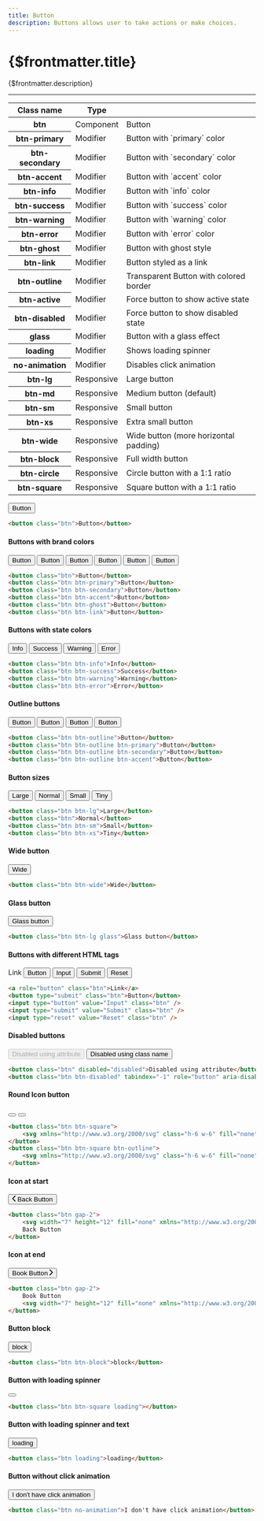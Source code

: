 ```yaml
---
title: Button
description: Buttons allows user to take actions or make choices.
---
```


# {$frontmatter.title}

{$frontmatter.description}

<hr class="border-gray-divider mt-10">

<div class="not-prose mt-6 mb-10 overflow-x-auto">
    <table class="table-compact table w-full">
        <thead>
            <tr>
                <th class="flex items-center gap-2 normal-case">
                    <span>Class name</span>
                </th>
                <th class="normal-case">Type</th>
                <th></th>
            </tr>
        </thead>
        <tbody>
            <tr>
                <th class="font-normal">
                    <span class="font-mono lowercase">btn</span>
                </th>
                <td>
                    <span class="badge badge-sm badge-ghost w-20">Component</span>
                </td>
                <td>Button</td>
            </tr>
            <tr>
                <th class="font-normal">
                    <span class="font-mono lowercase">btn-primary</span>
                </th>
                <td>
                    <div class="tooltip tooltip-right cursor-help" data-tip="Changes the style of a component">
                        <span class="badge badge-sm badge-outline w-20">Modifier</span>
                    </div>
                </td>
                <td>Button with `primary` color</td>
            </tr>
            <tr>
                <th class="font-normal">
                    <span class="font-mono lowercase">btn-secondary</span>
                </th>
                <td>
                    <div class="tooltip tooltip-right cursor-help" data-tip="Changes the style of a component">
                        <span class="badge badge-sm badge-outline w-20">Modifier</span>
                    </div>
                </td>
                <td>Button with `secondary` color</td>
            </tr>
            <tr>
                <th class="font-normal">
                    <span class="font-mono lowercase">btn-accent</span>
                </th>
                <td>
                    <div class="tooltip tooltip-right cursor-help" data-tip="Changes the style of a component">
                        <span class="badge badge-sm badge-outline w-20">Modifier</span>
                    </div>
                </td>
                <td>Button with `accent` color</td>
            </tr>
            <tr>
                <th class="font-normal">
                    <span class="font-mono lowercase">btn-info</span>
                </th>
                <td>
                    <div class="tooltip tooltip-right cursor-help" data-tip="Changes the style of a component">
                        <span class="badge badge-sm badge-outline w-20">Modifier</span>
                    </div>
                </td>
                <td>Button with `info` color</td>
            </tr>
            <tr>
                <th class="font-normal">
                    <span class="font-mono lowercase">btn-success</span>
                </th>
                <td>
                    <div class="tooltip tooltip-right cursor-help" data-tip="Changes the style of a component">
                        <span class="badge badge-sm badge-outline w-20">Modifier</span>
                    </div>
                </td>
                <td>Button with `success` color</td>
            </tr>
            <tr>
                <th class="font-normal">
                    <span class="font-mono lowercase">btn-warning</span>
                </th>
                <td>
                    <div class="tooltip tooltip-right cursor-help" data-tip="Changes the style of a component">
                        <span class="badge badge-sm badge-outline w-20">Modifier</span>
                    </div>
                </td>
                <td>Button with `warning` color</td>
            </tr>
            <tr>
                <th class="font-normal">
                    <span class="font-mono lowercase">btn-error</span>
                </th>
                <td>
                    <div class="tooltip tooltip-right cursor-help" data-tip="Changes the style of a component">
                        <span class="badge badge-sm badge-outline w-20">Modifier</span>
                    </div>
                </td>
                <td>Button with `error` color</td>
            </tr>
            <tr>
                <th class="font-normal">
                    <span class="font-mono lowercase">btn-ghost</span>
                </th>
                <td>
                    <div class="tooltip tooltip-right cursor-help" data-tip="Changes the style of a component">
                        <span class="badge badge-sm badge-outline w-20">Modifier</span>
                    </div>
                </td>
                <td>Button with ghost style</td>
            </tr>
            <tr>
                <th class="font-normal">
                    <span class="font-mono lowercase">btn-link</span>
                </th>
                <td>
                    <div class="tooltip tooltip-right cursor-help" data-tip="Changes the style of a component">
                        <span class="badge badge-sm badge-outline w-20">Modifier</span>
                    </div>
                </td>
                <td>Button styled as a link</td>
            </tr>
            <tr>
                <th class="font-normal">
                    <span class="font-mono lowercase">btn-outline</span>
                </th>
                <td>
                    <div class="tooltip tooltip-right cursor-help" data-tip="Changes the style of a component">
                        <span class="badge badge-sm badge-outline w-20">Modifier</span>
                    </div>
                </td>
                <td>Transparent Button with colored border</td>
            </tr>
            <tr>
                <th class="font-normal">
                    <span class="font-mono lowercase">btn-active</span>
                </th>
                <td>
                    <div class="tooltip tooltip-right cursor-help" data-tip="Changes the style of a component">
                        <span class="badge badge-sm badge-outline w-20">Modifier</span>
                    </div>
                </td>
                <td>Force button to show active state</td>
            </tr>
            <tr>
                <th class="font-normal">
                    <span class="font-mono lowercase">btn-disabled</span>
                </th>
                <td>
                    <div class="tooltip tooltip-right cursor-help" data-tip="Changes the style of a component">
                        <span class="badge badge-sm badge-outline w-20">Modifier</span>
                    </div>
                </td>
                <td>Force button to show disabled state</td>
            </tr>
            <tr>
                <th class="font-normal">
                    <span class="font-mono lowercase">glass</span>
                </th>
                <td>
                    <div class="tooltip tooltip-right cursor-help" data-tip="Changes the style of a component">
                        <span class="badge badge-sm badge-outline w-20">Modifier</span>
                    </div>
                </td>
                <td>Button with a glass effect</td>
            </tr>
            <tr>
                <th class="font-normal">
                    <span class="font-mono lowercase">loading</span>
                </th>
                <td>
                    <div class="tooltip tooltip-right cursor-help" data-tip="Changes the style of a component">
                        <span class="badge badge-sm badge-outline w-20">Modifier</span>
                    </div>
                </td>
                <td>Shows loading spinner</td>
            </tr>
            <tr>
                <th class="font-normal">
                    <span class="font-mono lowercase">no-animation</span>
                </th>
                <td>
                    <div class="tooltip tooltip-right cursor-help" data-tip="Changes the style of a component">
                        <span class="badge badge-sm badge-outline w-20">Modifier</span>
                    </div>
                </td>
                <td>Disables click animation</td>
            </tr>
            <tr>
                <th class="font-normal">
                    <span class="font-mono lowercase">btn-lg</span>
                </th>
                <td>
                    <div class="tooltip tooltip-right cursor-help" data-tip="Supports responsive prefixes (sm:, lg:, …)">
                        <span class="badge badge-sm badge-success w-20">Responsive</span>
                    </div>
                </td>
                <td>Large button</td>
            </tr>
            <tr>
                <th class="font-normal">
                    <span class="font-mono lowercase">btn-md</span>
                </th>
                <td>
                    <div class="tooltip tooltip-right cursor-help" data-tip="Supports responsive prefixes (sm:, lg:, …)">
                        <span class="badge badge-sm badge-success w-20">Responsive</span>
                    </div>
                </td>
                <td>Medium button (default)</td>
            </tr>
            <tr>
                <th class="font-normal">
                    <span class="font-mono lowercase">btn-sm</span>
                </th>
                <td>
                    <div class="tooltip tooltip-right cursor-help" data-tip="Supports responsive prefixes (sm:, lg:, …)">
                        <span class="badge badge-sm badge-success w-20">Responsive</span>
                    </div>
                </td>
                <td>Small button</td>
            </tr>
            <tr>
                <th class="font-normal">
                    <span class="font-mono lowercase">btn-xs</span>
                </th>
                <td>
                    <div class="tooltip tooltip-right cursor-help" data-tip="Supports responsive prefixes (sm:, lg:, …)">
                        <span class="badge badge-sm badge-success w-20">Responsive</span>
                    </div>
                </td>
                <td>Extra small button</td>
            </tr>
            <tr>
                <th class="font-normal">
                    <span class="font-mono lowercase">btn-wide</span>
                </th>
                <td>
                    <div class="tooltip tooltip-right cursor-help" data-tip="Supports responsive prefixes (sm:, lg:, …)">
                        <span class="badge badge-sm badge-success w-20">Responsive</span>
                    </div>
                </td>
                <td>Wide button (more horizontal padding)</td>
            </tr>
            <tr>
                <th class="font-normal">
                    <span class="font-mono lowercase">btn-block</span>
                </th>
                <td>
                    <div class="tooltip tooltip-right cursor-help" data-tip="Supports responsive prefixes (sm:, lg:, …)">
                        <span class="badge badge-sm badge-success w-20">Responsive</span>
                    </div>
                </td>
                <td>Full width button</td>
            </tr>
            <tr>
                <th class="font-normal">
                    <span class="font-mono lowercase">btn-circle</span>
                </th>
                <td>
                    <div class="tooltip tooltip-right cursor-help" data-tip="Supports responsive prefixes (sm:, lg:, …)">
                        <span class="badge badge-sm badge-success w-20">Responsive</span>
                    </div>
                </td>
                <td>Circle button with a 1:1 ratio</td>
            </tr>
            <tr>
                <th class="font-normal">
                    <span class="font-mono lowercase">btn-square</span>
                </th>
                <td>
                    <div class="tooltip tooltip-right cursor-help" data-tip="Supports responsive prefixes (sm:, lg:, …)">
                        <span class="badge badge-sm badge-success w-20">Responsive</span>
                    </div>
                </td>
                <td>Square button with a 1:1 ratio</td>
            </tr>
        </tbody>
    </table>
</div>

<div class="mt-4 -mb-3">
    <div class="not-prose relative bg-slate-50 rounded-xl overflow-hidden dark:bg-slate-800/25">
        <div
            class="preview-bg bg-grid-slate-100"
            style="background-position: 10px 10px;"
        ></div>
        <div class="relative rounded-xl overflow-auto">
            <div class="p-8 shadow-xl text-slate-700 max-w-full mx-auto overflow-auto leading-6 dark:bg-slate-800 dark:text-slate-400">
                <button class="btn">Button</button>
            </div>
        </div>
        <div class="absolute inset-0 pointer-events-none border border-black/5 rounded-xl dark:border-white/5"></div>
    </div>
</div>

```html
<button class="btn">Button</button>
```

<h4 class="pt-10">Buttons with brand colors</h4>

<div class="mt-4 -mb-3">
    <div class="not-prose relative bg-slate-50 rounded-xl overflow-hidden dark:bg-slate-800/25">
        <div
            class="preview-bg bg-grid-slate-100"
            style="background-position: 10px 10px;"
        ></div>
        <div class="relative rounded-xl overflow-auto">
            <div class="p-8 shadow-xl text-slate-700 max-w-full mx-auto overflow-auto leading-6 dark:bg-slate-800 dark:text-slate-400">
                <button class="btn">Button</button>
                <button class="btn btn-primary">Button</button>
                <button class="btn btn-secondary">Button</button>
                <button class="btn btn-accent">Button</button>
                <button class="btn btn-ghost">Button</button>
                <button class="btn btn-link">Button</button>
            </div>
        </div>
        <div class="absolute inset-0 pointer-events-none border border-black/5 rounded-xl dark:border-white/5"></div>
    </div>
</div>

```html
<button class="btn">Button</button>
<button class="btn btn-primary">Button</button>
<button class="btn btn-secondary">Button</button>
<button class="btn btn-accent">Button</button>
<button class="btn btn-ghost">Button</button>
<button class="btn btn-link">Button</button>
```

<h4 class="pt-10">Buttons with state colors</h4>

<div class="mt-4 -mb-3">
    <div class="not-prose relative bg-slate-50 rounded-xl overflow-hidden dark:bg-slate-800/25">
        <div
            class="preview-bg bg-grid-slate-100"
            style="background-position: 10px 10px;"
        ></div>
        <div class="relative rounded-xl overflow-auto">
            <div class="p-8 shadow-xl text-slate-700 max-w-full mx-auto overflow-auto leading-6 dark:bg-slate-800 dark:text-slate-400">
                <button class="btn btn-info">Info</button>
                <button class="btn btn-success">Success</button>
                <button class="btn btn-warning">Warning</button>
                <button class="btn btn-error">Error</button>
            </div>
        </div>
        <div class="absolute inset-0 pointer-events-none border border-black/5 rounded-xl dark:border-white/5"></div>
    </div>
</div>

```html
<button class="btn btn-info">Info</button>
<button class="btn btn-success">Success</button>
<button class="btn btn-warning">Warning</button>
<button class="btn btn-error">Error</button>
```

<h4 class="pt-10">Outline buttons</h4>

<div class="mt-4 -mb-3">
    <div class="not-prose relative bg-slate-50 rounded-xl overflow-hidden dark:bg-slate-800/25">
        <div
            class="preview-bg bg-grid-slate-100"
            style="background-position: 10px 10px;"
        ></div>
        <div class="relative rounded-xl overflow-auto">
            <div class="p-8 shadow-xl text-slate-700 max-w-full mx-auto overflow-auto leading-6 dark:bg-slate-800 dark:text-slate-400">
                <button class="btn btn-outline">Button</button>
                <button class="btn btn-outline btn-primary">Button</button>
                <button class="btn btn-outline btn-secondary">Button</button>
                <button class="btn btn-outline btn-accent">Button</button>
            </div>
        </div>
        <div class="absolute inset-0 pointer-events-none border border-black/5 rounded-xl dark:border-white/5"></div>
    </div>
</div>

```html
<button class="btn btn-outline">Button</button>
<button class="btn btn-outline btn-primary">Button</button>
<button class="btn btn-outline btn-secondary">Button</button>
<button class="btn btn-outline btn-accent">Button</button>
```

<h4 class="pt-10">Button sizes</h4>

<div class="mt-4 -mb-3">
    <div class="not-prose relative bg-slate-50 rounded-xl overflow-hidden dark:bg-slate-800/25">
        <div
            class="preview-bg bg-grid-slate-100"
            style="background-position: 10px 10px;"
        ></div>
        <div class="relative rounded-xl overflow-auto">
            <div class="p-8 shadow-xl text-slate-700 max-w-full mx-auto overflow-auto leading-6 dark:bg-slate-800 dark:text-slate-400">
                <button class="btn btn-lg">Large</button>
                <button class="btn">Normal</button>
                <button class="btn btn-sm">Small</button>
                <button class="btn btn-xs">Tiny</button>
            </div>
        </div>
        <div class="absolute inset-0 pointer-events-none border border-black/5 rounded-xl dark:border-white/5"></div>
    </div>
</div>

```html
<button class="btn btn-lg">Large</button>
<button class="btn">Normal</button>
<button class="btn btn-sm">Small</button>
<button class="btn btn-xs">Tiny</button>
```

<h4 class="pt-10">Wide button</h4>

<div class="mt-4 -mb-3">
    <div class="not-prose relative bg-slate-50 rounded-xl overflow-hidden dark:bg-slate-800/25">
        <div
            class="preview-bg bg-grid-slate-100"
            style="background-position: 10px 10px;"
        ></div>
        <div class="relative rounded-xl overflow-auto">
            <div class="p-8 shadow-xl text-slate-700 max-w-full mx-auto overflow-auto leading-6 dark:bg-slate-800 dark:text-slate-400">
                <button class="btn btn-wide">Wide</button>
            </div>
        </div>
        <div class="absolute inset-0 pointer-events-none border border-black/5 rounded-xl dark:border-white/5"></div>
    </div>
</div>

```html
<button class="btn btn-wide">Wide</button>
```

<h4 class="pt-10">Glass button</h4>

<div class="mt-4 -mb-3">
    <div class="not-prose relative rounded-xl overflow-hidden bg-slate-800">
        <div
            class="preview-bg bg-grid-slate-100"
            style="background-position: 10px 10px;"
        ></div>
        <div class="relative rounded-xl overflow-auto">
            <div class="p-8 shadow-xl text-slate-700 max-w-full mx-auto overflow-auto leading-6 dark:bg-slate-800 dark:text-slate-400">
                <button class="btn btn-lg glass">Glass button</button>
            </div>
        </div>
        <div class="absolute inset-0 pointer-events-none border border-black/5 rounded-xl dark:border-white/5"></div>
    </div>
</div>

```html
<button class="btn btn-lg glass">Glass button</button>
```

<h4 class="pt-10">Buttons with different HTML tags</h4>

<div class="mt-4 -mb-3">
    <div class="not-prose relative bg-slate-50 rounded-xl overflow-hidden dark:bg-slate-800/25">
        <div
            class="preview-bg bg-grid-slate-100"
            style="background-position: 10px 10px;"
        ></div>
        <div class="relative rounded-xl overflow-auto">
            <div class="p-8 shadow-xl text-slate-700 max-w-full mx-auto overflow-auto leading-6 dark:bg-slate-800 dark:text-slate-400">
                <a role="button" class="btn">Link</a>
                <button type="submit" class="btn">Button</button>
                <input type="button" value="Input" class="btn" />
                <input type="submit" value="Submit" class="btn" />
                <input type="reset" value="Reset" class="btn" />
            </div>
        </div>
        <div class="absolute inset-0 pointer-events-none border border-black/5 rounded-xl dark:border-white/5"></div>
    </div>
</div>

```html
<a role="button" class="btn">Link</a>
<button type="submit" class="btn">Button</button>
<input type="button" value="Input" class="btn" />
<input type="submit" value="Submit" class="btn" />
<input type="reset" value="Reset" class="btn" />
```

<h4 class="pt-10">Disabled buttons</h4>

<div class="mt-4 -mb-3">
    <div class="not-prose relative bg-slate-50 rounded-xl overflow-hidden dark:bg-slate-800/25">
        <div
            class="preview-bg bg-grid-slate-100"
            style="background-position: 10px 10px;"
        ></div>
        <div class="relative rounded-xl overflow-auto">
            <div class="p-8 shadow-xl text-slate-700 max-w-full mx-auto overflow-auto leading-6 dark:bg-slate-800 dark:text-slate-400">
                <button class="btn" disabled="disabled">Disabled using attribute</button>
                <button class="btn btn-disabled" tabindex="-1" role="button" aria-disabled="true">Disabled using class name</button>
            </div>
        </div>
        <div class="absolute inset-0 pointer-events-none border border-black/5 rounded-xl dark:border-white/5"></div>
    </div>
</div>

<!-- prettier-ignore -->
```html
<button class="btn" disabled="disabled">Disabled using attribute</button>
<button class="btn btn-disabled" tabindex="-1" role="button" aria-disabled="true">Disabled using class name</button>
```

<h4 class="pt-10">Round Icon button</h4>

<div class="mt-4 -mb-3">
    <div class="not-prose relative bg-slate-50 rounded-xl overflow-hidden dark:bg-slate-800/25">
        <div
            class="preview-bg bg-grid-slate-100"
            style="background-position: 10px 10px;"
        ></div>
        <div class="relative rounded-xl overflow-auto">
            <div class="p-8 shadow-xl text-slate-700 max-w-full mx-auto overflow-auto leading-6 dark:bg-slate-800 dark:text-slate-400">
                <button class="btn btn-square">
                    <svg xmlns="http://www.w3.org/2000/svg" class="h-6 w-6" fill="none" viewBox="0 0 24 24" stroke="currentColor"><path stroke-linecap="round" stroke-linejoin="round" stroke-width="2" d="M6 18L18 6M6 6l12 12" /></svg>
                </button>
                <button class="btn btn-square btn-outline">
                    <svg xmlns="http://www.w3.org/2000/svg" class="h-6 w-6" fill="none" viewBox="0 0 24 24" stroke="currentColor"><path stroke-linecap="round" stroke-linejoin="round" stroke-width="2" d="M6 18L18 6M6 6l12 12" /></svg>
                </button>
            </div>
        </div>
        <div class="absolute inset-0 pointer-events-none border border-black/5 rounded-xl dark:border-white/5"></div>
    </div>
</div>

```html
<button class="btn btn-square">
	<svg xmlns="http://www.w3.org/2000/svg" class="h-6 w-6" fill="none" viewBox="0 0 24 24" stroke="currentColor"><path stroke-linecap="round" stroke-linejoin="round" stroke-width="2" d="M6 18L18 6M6 6l12 12" /></svg>
</button>
<button class="btn btn-square btn-outline">
	<svg xmlns="http://www.w3.org/2000/svg" class="h-6 w-6" fill="none" viewBox="0 0 24 24" stroke="currentColor"><path stroke-linecap="round" stroke-linejoin="round" stroke-width="2" d="M6 18L18 6M6 6l12 12" /></svg>
</button>
```

<h4 class="pt-10">Icon at start</h4>

<div class="mt-4 -mb-3">
    <div class="not-prose relative bg-slate-50 rounded-xl overflow-hidden dark:bg-slate-800/25">
        <div
            class="preview-bg bg-grid-slate-100"
            style="background-position: 10px 10px;"
        ></div>
        <div class="relative rounded-xl overflow-auto">
            <div class="p-8 shadow-xl text-slate-700 max-w-full mx-auto overflow-auto leading-6 dark:bg-slate-800 dark:text-slate-400">
                <button class="btn gap-2">
	                <svg width="7" height="12" fill="none" xmlns="http://www.w3.org/2000/svg"><path d="M6 12a.854.854 0 0 1-.606-.251L.251 6.606a.857.857 0 0 1 0-1.212L5.394.251a.857.857 0 1 1 1.212 1.212L2.069 6l4.538 4.537A.857.857 0 0 1 6 12Z" fill="currentColor" /></svg>
                    Back Button
                </button>
            </div>
        </div>
        <div class="absolute inset-0 pointer-events-none border border-black/5 rounded-xl dark:border-white/5"></div>
    </div>
</div>

```html
<button class="btn gap-2">
	<svg width="7" height="12" fill="none" xmlns="http://www.w3.org/2000/svg"><path d="M6 12a.854.854 0 0 1-.606-.251L.251 6.606a.857.857 0 0 1 0-1.212L5.394.251a.857.857 0 1 1 1.212 1.212L2.069 6l4.538 4.537A.857.857 0 0 1 6 12Z" fill="currentColor" /></svg>
	Back Button
</button>
```

<h4 class="pt-10">Icon at end</h4>

<div class="mt-4 -mb-3">
    <div class="not-prose relative bg-slate-50 rounded-xl overflow-hidden dark:bg-slate-800/25">
        <div
            class="preview-bg bg-grid-slate-100"
            style="background-position: 10px 10px;"
        ></div>
        <div class="relative rounded-xl overflow-auto">
            <div class="p-8 shadow-xl text-slate-700 max-w-full mx-auto overflow-auto leading-6 dark:bg-slate-800 dark:text-slate-400">
                <button class="btn gap-2">
                    Book Button
	                <svg width="7" height="12" fill="none" xmlns="http://www.w3.org/2000/svg"><path d="M.857 12a.857.857 0 0 1-.606-1.463L4.79 6 .251 1.463A.857.857 0 1 1 1.463.251l5.143 5.143a.857.857 0 0 1 0 1.212L1.463 11.75A.85.85 0 0 1 .857 12Z" fill="currentColor"/></svg>
                </button>
            </div>
        </div>
        <div class="absolute inset-0 pointer-events-none border border-black/5 rounded-xl dark:border-white/5"></div>
    </div>
</div>

```html
<button class="btn gap-2">
	Book Button
	<svg width="7" height="12" fill="none" xmlns="http://www.w3.org/2000/svg"><path d="M.857 12a.857.857 0 0 1-.606-1.463L4.79 6 .251 1.463A.857.857 0 1 1 1.463.251l5.143 5.143a.857.857 0 0 1 0 1.212L1.463 11.75A.85.85 0 0 1 .857 12Z" fill="currentColor" /></svg>
</button>
```

<h4 class="pt-10">Button block</h4>

<div class="mt-4 -mb-3">
    <div class="not-prose relative bg-slate-50 rounded-xl overflow-hidden dark:bg-slate-800/25">
        <div
            class="preview-bg bg-grid-slate-100"
            style="background-position: 10px 10px;"
        ></div>
        <div class="relative rounded-xl overflow-auto">
            <div class="p-8 shadow-xl text-slate-700 max-w-full mx-auto overflow-auto leading-6 dark:bg-slate-800 dark:text-slate-400">
                <button class="btn btn-block">block</button>
            </div>
        </div>
        <div class="absolute inset-0 pointer-events-none border border-black/5 rounded-xl dark:border-white/5"></div>
    </div>
</div>

```html
<button class="btn btn-block">block</button>
```

<h4 class="pt-10">Button with loading spinner</h4>

<div class="mt-4 -mb-3">
    <div class="not-prose relative bg-slate-50 rounded-xl overflow-hidden dark:bg-slate-800/25">
        <div
            class="preview-bg bg-grid-slate-100"
            style="background-position: 10px 10px;"
        ></div>
        <div class="relative rounded-xl overflow-auto">
            <div class="p-8 shadow-xl text-slate-700 max-w-full mx-auto overflow-auto leading-6 dark:bg-slate-800 dark:text-slate-400">
                <button class="btn btn-square loading"></button>
            </div>
        </div>
        <div class="absolute inset-0 pointer-events-none border border-black/5 rounded-xl dark:border-white/5"></div>
    </div>
</div>

```html
<button class="btn btn-square loading"></button>
```

<h4 class="pt-10">Button with loading spinner and text</h4>

<div class="mt-4 -mb-3">
    <div class="not-prose relative bg-slate-50 rounded-xl overflow-hidden dark:bg-slate-800/25">
        <div
            class="preview-bg bg-grid-slate-100"
            style="background-position: 10px 10px;"
        ></div>
        <div class="relative rounded-xl overflow-auto">
            <div class="p-8 shadow-xl text-slate-700 max-w-full mx-auto overflow-auto leading-6 dark:bg-slate-800 dark:text-slate-400">
                <button class="btn loading">loading</button>
            </div>
        </div>
        <div class="absolute inset-0 pointer-events-none border border-black/5 rounded-xl dark:border-white/5"></div>
    </div>
</div>

```html
<button class="btn loading">loading</button>
```

<h4 class="pt-10">Button without click animation</h4>

<div class="mt-4 -mb-3">
    <div class="not-prose relative bg-slate-50 rounded-xl overflow-hidden dark:bg-slate-800/25">
        <div
            class="preview-bg bg-grid-slate-100"
            style="background-position: 10px 10px;"
        ></div>
        <div class="relative rounded-xl overflow-auto">
            <div class="p-8 shadow-xl text-slate-700 max-w-full mx-auto overflow-auto leading-6 dark:bg-slate-800 dark:text-slate-400">
                <button class="btn no-animation">I don't have click animation</button>
            </div>
        </div>
        <div class="absolute inset-0 pointer-events-none border border-black/5 rounded-xl dark:border-white/5"></div>
    </div>
</div>

```html
<button class="btn no-animation">I don't have click animation</button>
```
